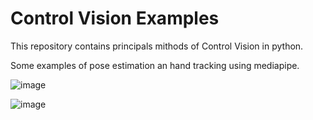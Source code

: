 # Control Vision Examples
This repository contains principals mithods of Control Vision in python.


Some examples of pose estimation an hand tracking using mediapipe.


![image](https://user-images.githubusercontent.com/37003998/197248373-aac0432e-f853-4551-b39b-f381ec6f688f.png)

![image](https://user-images.githubusercontent.com/37003998/197248597-41ea134f-1144-4c2f-83a8-dc218f2bb9a1.png)

